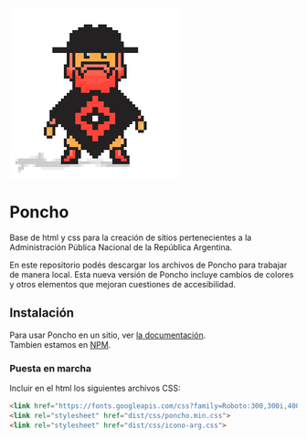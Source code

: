 ![Poncho](img/poncho.gif)

# Poncho

Base de html y css para la creación de sitios pertenecientes a la Administración Pública Nacional de la República Argentina.

En este repositorio podés descargar los archivos de Poncho para trabajar de manera local.
Esta nueva versión de Poncho incluye cambios de colores y otros elementos que mejoran cuestiones de accesibilidad.

## Instalación

Para usar Poncho en un sitio, ver [la documentación](http://argob.github.io/poncho).  
Tambien estamos en [NPM](https://www.npmjs.com/package/ar-poncho).  

### Puesta en marcha

Incluir en el html los siguientes archivos CSS:

```html
<link href="https://fonts.googleapis.com/css?family=Roboto:300,300i,400,400i,500,500i,700,700i" rel="stylesheet">
<link rel="stylesheet" href="dist/css/poncho.min.css">
<link rel="stylesheet" href="dist/css/icono-arg.css">
```

